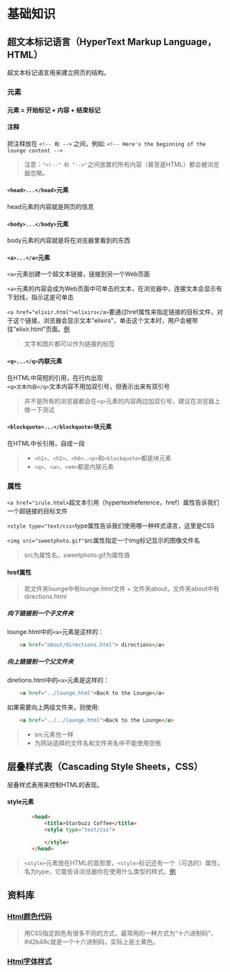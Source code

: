 # 基础知识
## 超文本标记语言（HyperText Markup Language，HTML）  
超文本标记语言用来建立网页的结构。  
### 元素
#### 元素 = 开始标记 + 内容 + 结束标记  
#### 注释
把注释放在 ``` <!-- 和 --> ``` 之间，例如:  ```<!-- Here's the beginning of the lounge content --> ```   
> 注意：```"<!--" 和 "-->"```之间放置的所有内容（甚至是HTML）都会被浏览器忽略。
#### ```<head>...</head>```元素
head元素的内容就是网页的信息
#### ```<body>...</body>```元素
body元素的内容就是将在浏览器里看到的东西
#### ```<a>...</a>```元素
```<a>```元素创建一个超文本链接，链接到另一个Web页面  

```<a>```元素的内容会成为Web页面中可单击的文本，在浏览器中，连接文本会显示有下划线，指示这是可单击  

```<a href="elixir.html">elixirs</a>```要通过href属性来指定链接的目标文件，对于这个链接，浏览器会显示文本”elixirs”，单击这个文本时，用户会被带往”elixir.html”页面。[例](./Sample/lounge.html)  
> 文字和图片都可以作为链接的标签
#### ```<q>...</q>```内联元素
在HTML中简短的引用，在行内出现  
```<q>文本内容</q>```文本内容不用加双引号，但表示出来有双引号
> 并不是所有的浏览器都会在```<q>```元素的内容两边加双引号，建议在浏览器上做一下测试
#### ```<blockquote>...</blockquote>```块元素
在HTML中长引用，自成一段  
> * ```<h1>```、```<h2>```、```<h6>```...```<p>```和```<blockquote>```都是块元素  
> * ```<q>```、```<a>```、```<em>```都是内联元素
### 属性
```<a href="irule.html>```超文本引用（hypertextreference，href）属性告诉我们一个超链接的目标文件  

```<style type="text/css>```type属性告诉我们使用哪一种样式语言，这里是CSS  

```<img src="sweetphoto.gif"```src属性指定一个img标记显示的图像文件名  
> src为属性名，sweetphoto.gif为属性值
#### href属性
> 若文件夹lounge中有lounge.html文件 + 文件夹about，文件夹about中有directions.html
##### 向下链接到一个子文件夹
lounge.html中的```<a>```元素是这样的：  
```html
    <a href="about/directions.html"> directions</a>
```
##### 向上链接到一个父文件夹
diretions.html中的```<a>```元素是这样的：  
```html  
    <a href="../lounge.html">Back to the Lounge</a>
``` 
如果需要向上两级文件夹，则使用:  
```html  
    <a href="../../lounge.html">Back to the Lounge</a>
``` 
> * src元素也一样  
> * 为网站选择的文件名和文件夹名中不能使用空格
## 层叠样式表（Cascading Style Sheets，CSS）  
层叠样式表用来控制HTML的表现。  
#### style元素
```html
        <head>
            <title>Starbuzz Coffee</title>
            <style type="text/css">
            
            </style>
        </head>
```
> ```<style>```元素放在HTML的首部里，```<style>```标记还有一个（可选的）属性，名为type，它能告诉浏览器你在使用什么类型的样式。[例](./Sample/mission.html)
## 资料库
### [Html颜色代码](http://www.shouce.ren/api/html/html4/appendix-color.html) 
> 用CSS指定颜色有很多不同的方式，最常用的一种方式为“十六进制码”，#d2b48c就是一个十六进制码，实际上是土黄色。
### [Html字体样式](https://www.w3schools.com/cssref/css_websafe_fonts.asp)  

